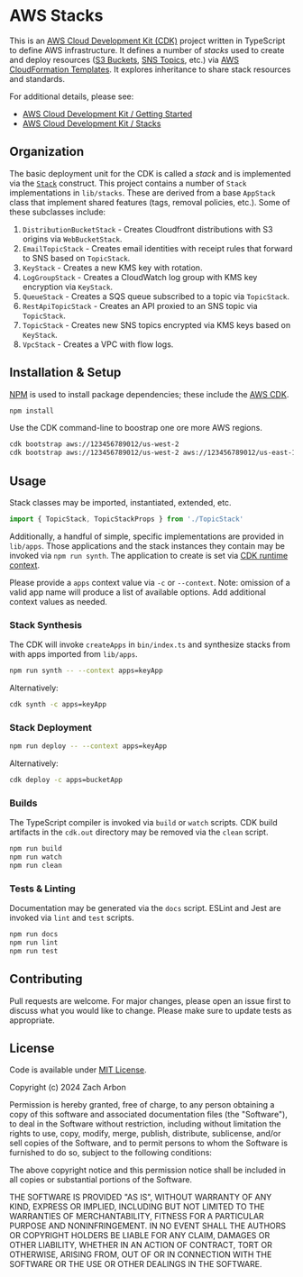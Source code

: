 # AWS Stacks

This is an [AWS Cloud Development Kit (CDK)](https://aws.amazon.com/cdk/) project written in TypeScript to define AWS infrastructure. It defines a number of _stacks_ used to create and deploy resources ([S3 Buckets](https://docs.aws.amazon.com/AWSCloudFormation/latest/UserGuide/aws-properties-s3-bucket.html), [SNS Topics](https://docs.aws.amazon.com/AWSCloudFormation/latest/UserGuide/aws-resource-sns-topic.html), etc.) via [AWS CloudFormation Templates](https://aws.amazon.com/cloudformation/resources/templates/). It explores inheritance to share stack resources and standards.

For additional details, please see:

- [AWS Cloud Development Kit / Getting Started](https://docs.aws.amazon.com/cdk/v2/guide/getting_started.html)
- [AWS Cloud Development Kit / Stacks](https://docs.aws.amazon.com/cdk/v2/guide/stacks.html)

## Organization

The basic deployment unit for the CDK is called a _stack_ and is implemented via the [`Stack`](https://docs.aws.amazon.com/cdk/api/v2/docs/aws-cdk-lib.Stack.html) construct. This project contains a number of `Stack` implementations in `lib/stacks`. These are derived from a base `AppStack` class that implement shared features (tags, removal policies, etc.). Some of these subclasses include:

1. `DistributionBucketStack` - Creates Cloudfront distributions with S3 origins via `WebBucketStack`.
2. `EmailTopicStack` - Creates email identities with receipt rules that forward to SNS based on `TopicStack`.
3. `KeyStack` - Creates a new KMS key with rotation.
4. `LogGroupStack` - Creates a CloudWatch log group with KMS key encryption via `KeyStack`.
5. `QueueStack` - Creates a SQS queue subscribed to a topic via `TopicStack`.
6. `RestApiTopicStack` - Creates an API proxied to an SNS topic via `TopicStack`.
7. `TopicStack` - Creates new SNS topics encrypted via KMS keys based on `KeyStack`.
8. `VpcStack` - Creates a VPC with flow logs.

## Installation & Setup

[NPM](https://www.npmjs.com) is used to install package dependencies; these include the [AWS CDK](https://www.npmjs.com/package/aws-cdk).

```bash
npm install
```

Use the CDK command-line to boostrap one ore more AWS regions.

```bash
cdk bootstrap aws://123456789012/us-west-2
cdk bootstrap aws://123456789012/us-west-2 aws://123456789012/us-east-1
```

## Usage

Stack classes may be imported, instantiated, extended, etc.

```typescript
import { TopicStack, TopicStackProps } from './TopicStack'
```

Additionally, a handful of simple, specific implementations are provided in `lib/apps`. Those applications and the stack instances they contain may be invoked via `npm run synth`. The application to create is set via [CDK runtime context](https://docs.aws.amazon.com/cdk/v2/guide/context.html).

Please provide a `apps` context value via `-c` or `--context`. Note: omission of a valid app name will produce a list of available options. Add additional context values as needed.

### Stack Synthesis

The CDK will invoke `createApps` in `bin/index.ts` and synthesize stacks from with apps imported from `lib/apps`.

```bash
npm run synth -- --context apps=keyApp
```

Alternatively:

```bash
cdk synth -c apps=keyApp
```

### Stack Deployment

```bash
npm run deploy -- --context apps=keyApp
```

Alternatively:

```bash
cdk deploy -c apps=bucketApp
```

### Builds

The TypeScript compiler is invoked via `build` or `watch` scripts.
CDK build artifacts in the `cdk.out` directory may be removed via the `clean` script.

```bash
npm run build
npm run watch
npm run clean
```

### Tests & Linting

Documentation may be generated via the `docs` script.
ESLint and Jest are invoked via `lint` and `test` scripts.

```bash
npm run docs
npm run lint
npm run test
```

## Contributing

Pull requests are welcome. For major changes, please open an issue first to discuss what you would like to change. Please make sure to update tests as appropriate.

## License

Code is available under [MIT License](https://opensource.org/license/mit/).

Copyright (c) 2024 Zach Arbon

Permission is hereby granted, free of charge, to any person obtaining a copy
of this software and associated documentation files (the "Software"), to deal
in the Software without restriction, including without limitation the rights
to use, copy, modify, merge, publish, distribute, sublicense, and/or sell
copies of the Software, and to permit persons to whom the Software is
furnished to do so, subject to the following conditions:

The above copyright notice and this permission notice shall be included in all
copies or substantial portions of the Software.

THE SOFTWARE IS PROVIDED "AS IS", WITHOUT WARRANTY OF ANY KIND, EXPRESS OR
IMPLIED, INCLUDING BUT NOT LIMITED TO THE WARRANTIES OF MERCHANTABILITY,
FITNESS FOR A PARTICULAR PURPOSE AND NONINFRINGEMENT. IN NO EVENT SHALL THE
AUTHORS OR COPYRIGHT HOLDERS BE LIABLE FOR ANY CLAIM, DAMAGES OR OTHER
LIABILITY, WHETHER IN AN ACTION OF CONTRACT, TORT OR OTHERWISE, ARISING FROM,
OUT OF OR IN CONNECTION WITH THE SOFTWARE OR THE USE OR OTHER DEALINGS IN THE
SOFTWARE.
